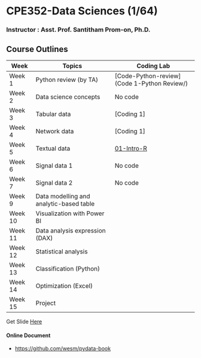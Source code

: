# CPE352-Data Sciences (1/64)

### Instructor : Asst. Prof. Santitham Prom-on, Ph.D.

## Course Outlines

| Week    | Topics                                        | Coding Lab                           |
| ------- | --------------------------------------------- | ------------------------------------ |
| Week 1  | Python review (by TA)                         | [Code-Python-review](Code 1-Python Review/) |
| Week 2  | Data science concepts                         | No code                              |
| Week 3  | Tabular data                                  | [Coding 1]                           |
| Week 4  | Network data                                  | [Coding 1]                           |
| Week 5  | Textual data                                  |    [01-Intro-R](workshop/01-intro-R.md)                                  |
| Week 6  | Signal data 1                                 | No code                              |  
| Week 7  | Signal data 2                                 | No code                              |
| Week 9  | Data modelling and analytic-based table       |                                      |
| Week 10 | Visualization with Power BI                   |                                      |
| Week 11 | Data analysis expression (DAX)                |                                      |
| Week 12 | Statistical analysis                          |                                      |
| Week 13 | Classification (Python)                       |                                      |
| Week 14 | Optimization (Excel)                          |                                      |
| Week 15 | Project                                       |                                      |

Get Slide [Here](https://drive.google.com/drive/folders/12QfughJPggelb3e49v1uFkONT033NGFI?usp=sharing)

#### Online Document

- https://github.com/wesm/pydata-book

